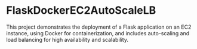 # FlaskDockerEC2AutoScaleLB
This project demonstrates the deployment of a Flask application on an EC2 instance, using Docker for containerization, and includes auto-scaling and load balancing for high availability and scalability.
